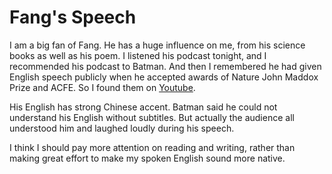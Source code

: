
# Fang's Speech

I am a big fan of Fang. He has a huge influence on me, from his science books as
well as his poem. I listened his podcast tonight, and I recommended his podcast
to Batman. And then I remembered he had given English speech publicly when he
accepted awards of Nature John Maddox Prize and ACFE. So I found them on
[Youtube](https://www.youtube.com/watch?v=ZmoxhH8MGV8).

His English has strong Chinese accent. Batman said he could not understand his
English without subtitles. But actually the audience all understood him and 
laughed loudly during his speech.

I think I should pay more attention on reading and writing, rather than making
great effort to make my spoken English sound more native.


